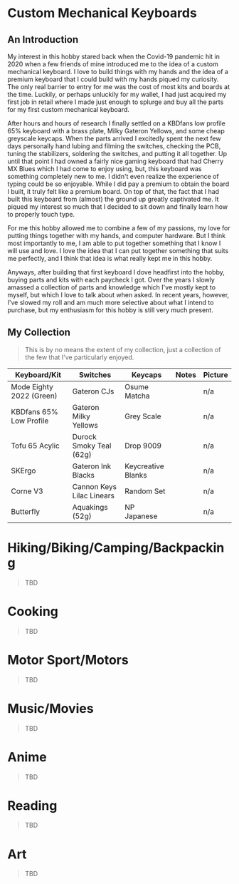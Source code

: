 # Custom Mechanical Keyboards

## An Introduction

My interest in this hobby stared back when the Covid-19 pandemic hit in 2020 when a few friends of mine introduced me to the idea of a custom mechanical keyboard. I love to build things with my hands and the idea of a premium keyboard that I could build with my hands piqued my curiosity. The only real barrier to entry for me was the cost of most kits and boards at the time. Luckily, or perhaps unluckily for my wallet, I had just acquired my first job in retail where I made just enough to splurge and buy all the parts for my first custom mechanical keyboard. 

After hours and hours of research I finally settled on a KBDfans low profile 65% keyboard with a brass plate, Milky Gateron Yellows, and some cheap greyscale keycaps. When the parts arrived I excitedly spent the next few days personally hand lubing and filming the switches, checking the PCB, tuning the stabilizers, soldering the switches, and putting it all together. Up until that point I had owned a fairly nice gaming keyboard that had Cherry MX Blues which I had come to enjoy using, but, this keyboard was something completely new to me. I didn't even realize the experience of typing could be so enjoyable. While I did pay a premium to obtain the board I built, it truly felt like a premium board. On top of that, the fact that I had built this keyboard from (almost) the ground up greatly captivated me. It piqued my interest so much that I decided to sit down and finally learn how to properly touch type.

For me this hobby allowed me to combine a few of my passions, my love for putting things together with my hands, and computer hardware. But I think most importantly to me, I am able to put together something that I know I will use and love. I love the idea that I can put together something that suits me perfectly, and I think that idea is what really kept me in this hobby.

Anyways, after building that first keyboard I dove headfirst into the hobby, buying parts and kits with each paycheck I got. Over the years I slowly amassed a collection of parts and knowledge which I've mostly kept to myself, but which I love to talk about when asked. In recent years, however, I've slowed my roll and am much more selective about what I intend to purchase, but my enthusiasm for this hobby is still very much present.

## My Collection

> This is by no means the extent of my collection, just a collection of the few that I've particularly enjoyed.

| Keyboard/Kit | Switches | Keycaps | Notes | Picture |
| --- | --- | --- | --- | --- |
| Mode Eighty 2022 (Green) | Gateron CJs | Osume Matcha | | n/a |
| KBDfans 65% Low Profile | Gateron Milky Yellows | Grey Scale | | n/a | 
| Tofu 65 Acylic | Durock Smoky Teal (62g) | Drop 9009 | | n/a | 
| SKErgo | Gateron Ink Blacks | Keycreative Blanks | | n/a |
| Corne V3 | Cannon Keys Lilac Linears | Random Set | | n/a |
| Butterfly | Aquakings (52g) | NP Japanese | | n/a |

# Hiking/Biking/Camping/Backpacking

> TBD

# Cooking

> TBD

# Motor Sport/Motors

> TBD

# Music/Movies

> TBD

# Anime

> TBD

# Reading

> TBD

# Art

> TBD

